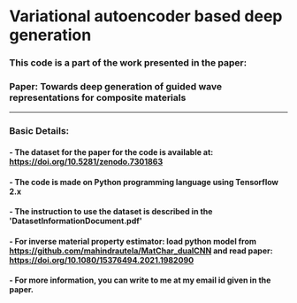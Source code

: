 # Variational autoencoder based deep generation

### This code is a part of the work presented in the paper:

### **Paper: Towards deep generation of guided wave representations for composite materials**
------------------------------------------------------------------------------------------------------------------------------------------------------
### Basic Details:

#### - The dataset for the paper for the code is available at: https://doi.org/10.5281/zenodo.7301863 

#### - The code is made on Python programming language using Tensorflow 2.x

#### - The instruction to use the dataset is described in the 'DatasetInformationDocument.pdf'

#### - For inverse material property estimator: load python model from https://github.com/mahindrautela/MatChar_dualCNN and read paper: https://doi.org/10.1080/15376494.2021.1982090


#### - For more information, you can write to me at my email id given in the paper.
